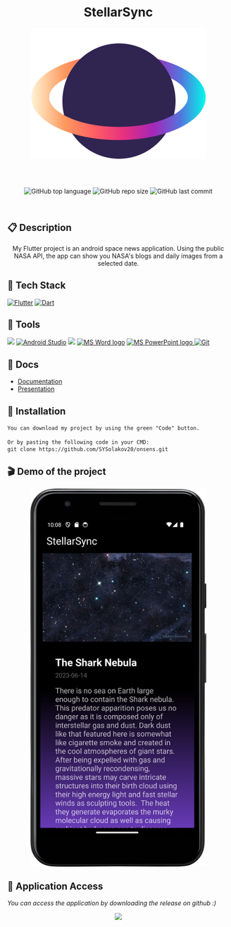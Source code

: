 <h1 align="center">StellarSync</h1>
<p align="center">
  <img src="https://github.com/SABoev20/flutter-project/blob/main/assets/logo.png"/>
</p>
<br>
<br>
<p align = "center">
    <img alt="GitHub top language" src ="https://img.shields.io/github/languages/top/martindobrev/bubolechka2?style=for-the-badge">
    <img alt="GitHub repo size" src="https://img.shields.io/github/repo-size/SYSolakov20/Flutter-Weather-App?style=for-the-badge">
    <img alt="GitHub last commit" src="https://img.shields.io/github/last-commit/SYSolakov20/Flutter-Weather-App?style=for-the-badge">
</p>
<br>

## 📋 Description
  
<p align="center">My Flutter project is an android space news application. Using the public NASA API, the app can show you NASA's blogs and daily images from a selected date.</p>


## 🚀 Tech Stack 
  <p align="left"> 
     <a href="https://www.flutter.dev/"><img width="50px" src="https://img.icons8.com/?size=512&id=7I3BjCqe9rjG&format=png" alt="Flutter"/></a>
     <a href="https://dart.dev/"><img width="50px" src="https://img.icons8.com/?size=512&id=7AFcZ2zirX6Y&format=png" alt="Dart"/></a>
  </p>
  
## 🔨 Tools
  <p align="left"> 
    <a href="https://code.visualstudio.com/"><img src="https://img.icons8.com/color/51/null/visual-studio-code-2019.png"/></a>
    <a href="https://developer.android.com/"><img width="50px" src="https://img.icons8.com/?size=512&id=04OFrkjznvcd&format=png" alt="Android Studio"/></a>
    <a href="https://www.figma.com/"><img src="https://img.icons8.com/fluency/48/null/figma.png"/></a>
    <a href="https://www.microsoft.com/en-ww/microsoft-365/word"><img src="https://img.icons8.com/fluency/48/000000/microsoft-word-2019.png" alt="MS Word logo" width=48px /></a>
    <a href="https://www.microsoft.com/en-us/microsoft-365/powerpoint"><img src="https://img.icons8.com/fluency/48/000000/microsoft-powerpoint-2019.png" alt="MS PowerPoint logo" width=48px />
    <a href="https://git-scm.com/"><img src="https://img.icons8.com/color/48/000000/git.png" alt="Git"/></a>
  </p>   
  
  
## 📰 Docs
  - [Documentation](https://github.com/SABoev20/flutter-project/blob/main/documents/Documentation.docx)
  - [Presentation](https://github.com/SABoev20/flutter-project/blob/main/documents/Presentation.pptx)

## 🔧 Installation

```
You can download my project by using the green "Code" button.

Or by pasting the following code in your CMD:
git clone https://github.com/SYSolakov20/onsens.git
```

 ## 🎬 Demo of the project 
  
   <p align="center">
  <img src="https://github.com/SABoev20/flutter-project/blob/main/assets/demo.png" width = "400px" >
  </p>

## 🔑 Application Access

*You can access the application by downloading the release on github :)*
 
<p align="center">
  <img src="https://capsule-render.vercel.app/api?type=waving&color=gradient&height=120&section=footer&customColorList=1,6,20,22,24" width="1200px"/>
</p>
